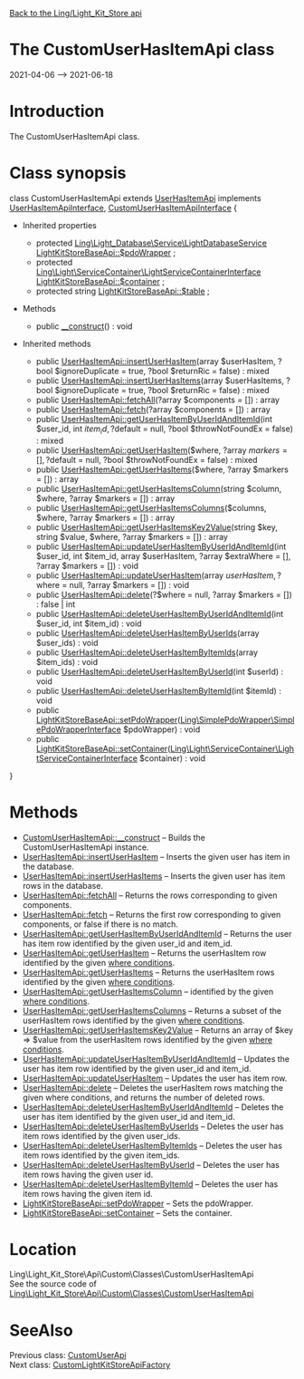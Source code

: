 [Back to the Ling/Light_Kit_Store api](https://github.com/lingtalfi/Light_Kit_Store/blob/master/doc/api/Ling/Light_Kit_Store.md)



The CustomUserHasItemApi class
================
2021-04-06 --> 2021-06-18






Introduction
============

The CustomUserHasItemApi class.



Class synopsis
==============


class <span class="pl-k">CustomUserHasItemApi</span> extends [UserHasItemApi](https://github.com/lingtalfi/Light_Kit_Store/blob/master/doc/api/Ling/Light_Kit_Store/Api/Generated/Classes/UserHasItemApi.md) implements [UserHasItemApiInterface](https://github.com/lingtalfi/Light_Kit_Store/blob/master/doc/api/Ling/Light_Kit_Store/Api/Generated/Interfaces/UserHasItemApiInterface.md), [CustomUserHasItemApiInterface](https://github.com/lingtalfi/Light_Kit_Store/blob/master/doc/api/Ling/Light_Kit_Store/Api/Custom/Interfaces/CustomUserHasItemApiInterface.md) {

- Inherited properties
    - protected [Ling\Light_Database\Service\LightDatabaseService](https://github.com/lingtalfi/Light_Database/blob/master/doc/api/Ling/Light_Database/Service/LightDatabaseService.md) [LightKitStoreBaseApi::$pdoWrapper](#property-pdoWrapper) ;
    - protected [Ling\Light\ServiceContainer\LightServiceContainerInterface](https://github.com/lingtalfi/Light/blob/master/doc/api/Ling/Light/ServiceContainer/LightServiceContainerInterface.md) [LightKitStoreBaseApi::$container](#property-container) ;
    - protected string [LightKitStoreBaseApi::$table](#property-table) ;

- Methods
    - public [__construct](https://github.com/lingtalfi/Light_Kit_Store/blob/master/doc/api/Ling/Light_Kit_Store/Api/Custom/Classes/CustomUserHasItemApi/__construct.md)() : void

- Inherited methods
    - public [UserHasItemApi::insertUserHasItem](https://github.com/lingtalfi/Light_Kit_Store/blob/master/doc/api/Ling/Light_Kit_Store/Api/Generated/Classes/UserHasItemApi/insertUserHasItem.md)(array $userHasItem, ?bool $ignoreDuplicate = true, ?bool $returnRic = false) : mixed
    - public [UserHasItemApi::insertUserHasItems](https://github.com/lingtalfi/Light_Kit_Store/blob/master/doc/api/Ling/Light_Kit_Store/Api/Generated/Classes/UserHasItemApi/insertUserHasItems.md)(array $userHasItems, ?bool $ignoreDuplicate = true, ?bool $returnRic = false) : mixed
    - public [UserHasItemApi::fetchAll](https://github.com/lingtalfi/Light_Kit_Store/blob/master/doc/api/Ling/Light_Kit_Store/Api/Generated/Classes/UserHasItemApi/fetchAll.md)(?array $components = []) : array
    - public [UserHasItemApi::fetch](https://github.com/lingtalfi/Light_Kit_Store/blob/master/doc/api/Ling/Light_Kit_Store/Api/Generated/Classes/UserHasItemApi/fetch.md)(?array $components = []) : array
    - public [UserHasItemApi::getUserHasItemByUserIdAndItemId](https://github.com/lingtalfi/Light_Kit_Store/blob/master/doc/api/Ling/Light_Kit_Store/Api/Generated/Classes/UserHasItemApi/getUserHasItemByUserIdAndItemId.md)(int $user_id, int $item_id, ?$default = null, ?bool $throwNotFoundEx = false) : mixed
    - public [UserHasItemApi::getUserHasItem](https://github.com/lingtalfi/Light_Kit_Store/blob/master/doc/api/Ling/Light_Kit_Store/Api/Generated/Classes/UserHasItemApi/getUserHasItem.md)($where, ?array $markers = [], ?$default = null, ?bool $throwNotFoundEx = false) : mixed
    - public [UserHasItemApi::getUserHasItems](https://github.com/lingtalfi/Light_Kit_Store/blob/master/doc/api/Ling/Light_Kit_Store/Api/Generated/Classes/UserHasItemApi/getUserHasItems.md)($where, ?array $markers = []) : array
    - public [UserHasItemApi::getUserHasItemsColumn](https://github.com/lingtalfi/Light_Kit_Store/blob/master/doc/api/Ling/Light_Kit_Store/Api/Generated/Classes/UserHasItemApi/getUserHasItemsColumn.md)(string $column, $where, ?array $markers = []) : array
    - public [UserHasItemApi::getUserHasItemsColumns](https://github.com/lingtalfi/Light_Kit_Store/blob/master/doc/api/Ling/Light_Kit_Store/Api/Generated/Classes/UserHasItemApi/getUserHasItemsColumns.md)($columns, $where, ?array $markers = []) : array
    - public [UserHasItemApi::getUserHasItemsKey2Value](https://github.com/lingtalfi/Light_Kit_Store/blob/master/doc/api/Ling/Light_Kit_Store/Api/Generated/Classes/UserHasItemApi/getUserHasItemsKey2Value.md)(string $key, string $value, $where, ?array $markers = []) : array
    - public [UserHasItemApi::updateUserHasItemByUserIdAndItemId](https://github.com/lingtalfi/Light_Kit_Store/blob/master/doc/api/Ling/Light_Kit_Store/Api/Generated/Classes/UserHasItemApi/updateUserHasItemByUserIdAndItemId.md)(int $user_id, int $item_id, array $userHasItem, ?array $extraWhere = [], ?array $markers = []) : void
    - public [UserHasItemApi::updateUserHasItem](https://github.com/lingtalfi/Light_Kit_Store/blob/master/doc/api/Ling/Light_Kit_Store/Api/Generated/Classes/UserHasItemApi/updateUserHasItem.md)(array $userHasItem, ?$where = null, ?array $markers = []) : void
    - public [UserHasItemApi::delete](https://github.com/lingtalfi/Light_Kit_Store/blob/master/doc/api/Ling/Light_Kit_Store/Api/Generated/Classes/UserHasItemApi/delete.md)(?$where = null, ?array $markers = []) : false | int
    - public [UserHasItemApi::deleteUserHasItemByUserIdAndItemId](https://github.com/lingtalfi/Light_Kit_Store/blob/master/doc/api/Ling/Light_Kit_Store/Api/Generated/Classes/UserHasItemApi/deleteUserHasItemByUserIdAndItemId.md)(int $user_id, int $item_id) : void
    - public [UserHasItemApi::deleteUserHasItemByUserIds](https://github.com/lingtalfi/Light_Kit_Store/blob/master/doc/api/Ling/Light_Kit_Store/Api/Generated/Classes/UserHasItemApi/deleteUserHasItemByUserIds.md)(array $user_ids) : void
    - public [UserHasItemApi::deleteUserHasItemByItemIds](https://github.com/lingtalfi/Light_Kit_Store/blob/master/doc/api/Ling/Light_Kit_Store/Api/Generated/Classes/UserHasItemApi/deleteUserHasItemByItemIds.md)(array $item_ids) : void
    - public [UserHasItemApi::deleteUserHasItemByUserId](https://github.com/lingtalfi/Light_Kit_Store/blob/master/doc/api/Ling/Light_Kit_Store/Api/Generated/Classes/UserHasItemApi/deleteUserHasItemByUserId.md)(int $userId) : void
    - public [UserHasItemApi::deleteUserHasItemByItemId](https://github.com/lingtalfi/Light_Kit_Store/blob/master/doc/api/Ling/Light_Kit_Store/Api/Generated/Classes/UserHasItemApi/deleteUserHasItemByItemId.md)(int $itemId) : void
    - public [LightKitStoreBaseApi::setPdoWrapper](https://github.com/lingtalfi/Light_Kit_Store/blob/master/doc/api/Ling/Light_Kit_Store/Api/Generated/Classes/LightKitStoreBaseApi/setPdoWrapper.md)([Ling\SimplePdoWrapper\SimplePdoWrapperInterface](https://github.com/lingtalfi/SimplePdoWrapper/blob/master/doc/api/Ling/SimplePdoWrapper/SimplePdoWrapperInterface.md) $pdoWrapper) : void
    - public [LightKitStoreBaseApi::setContainer](https://github.com/lingtalfi/Light_Kit_Store/blob/master/doc/api/Ling/Light_Kit_Store/Api/Generated/Classes/LightKitStoreBaseApi/setContainer.md)([Ling\Light\ServiceContainer\LightServiceContainerInterface](https://github.com/lingtalfi/Light/blob/master/doc/api/Ling/Light/ServiceContainer/LightServiceContainerInterface.md) $container) : void

}






Methods
==============

- [CustomUserHasItemApi::__construct](https://github.com/lingtalfi/Light_Kit_Store/blob/master/doc/api/Ling/Light_Kit_Store/Api/Custom/Classes/CustomUserHasItemApi/__construct.md) &ndash; Builds the CustomUserHasItemApi instance.
- [UserHasItemApi::insertUserHasItem](https://github.com/lingtalfi/Light_Kit_Store/blob/master/doc/api/Ling/Light_Kit_Store/Api/Generated/Classes/UserHasItemApi/insertUserHasItem.md) &ndash; Inserts the given user has item in the database.
- [UserHasItemApi::insertUserHasItems](https://github.com/lingtalfi/Light_Kit_Store/blob/master/doc/api/Ling/Light_Kit_Store/Api/Generated/Classes/UserHasItemApi/insertUserHasItems.md) &ndash; Inserts the given user has item rows in the database.
- [UserHasItemApi::fetchAll](https://github.com/lingtalfi/Light_Kit_Store/blob/master/doc/api/Ling/Light_Kit_Store/Api/Generated/Classes/UserHasItemApi/fetchAll.md) &ndash; Returns the rows corresponding to given components.
- [UserHasItemApi::fetch](https://github.com/lingtalfi/Light_Kit_Store/blob/master/doc/api/Ling/Light_Kit_Store/Api/Generated/Classes/UserHasItemApi/fetch.md) &ndash; Returns the first row corresponding to given components, or false if there is no match.
- [UserHasItemApi::getUserHasItemByUserIdAndItemId](https://github.com/lingtalfi/Light_Kit_Store/blob/master/doc/api/Ling/Light_Kit_Store/Api/Generated/Classes/UserHasItemApi/getUserHasItemByUserIdAndItemId.md) &ndash; Returns the user has item row identified by the given user_id and item_id.
- [UserHasItemApi::getUserHasItem](https://github.com/lingtalfi/Light_Kit_Store/blob/master/doc/api/Ling/Light_Kit_Store/Api/Generated/Classes/UserHasItemApi/getUserHasItem.md) &ndash; Returns the userHasItem row identified by the given [where conditions](https://github.com/lingtalfi/SimplePdoWrapper#the-where-conditions).
- [UserHasItemApi::getUserHasItems](https://github.com/lingtalfi/Light_Kit_Store/blob/master/doc/api/Ling/Light_Kit_Store/Api/Generated/Classes/UserHasItemApi/getUserHasItems.md) &ndash; Returns the userHasItem rows identified by the given [where conditions](https://github.com/lingtalfi/SimplePdoWrapper#the-where-conditions).
- [UserHasItemApi::getUserHasItemsColumn](https://github.com/lingtalfi/Light_Kit_Store/blob/master/doc/api/Ling/Light_Kit_Store/Api/Generated/Classes/UserHasItemApi/getUserHasItemsColumn.md) &ndash; identified by the given [where conditions](https://github.com/lingtalfi/SimplePdoWrapper#the-where-conditions).
- [UserHasItemApi::getUserHasItemsColumns](https://github.com/lingtalfi/Light_Kit_Store/blob/master/doc/api/Ling/Light_Kit_Store/Api/Generated/Classes/UserHasItemApi/getUserHasItemsColumns.md) &ndash; Returns a subset of the userHasItem rows identified by the given [where conditions](https://github.com/lingtalfi/SimplePdoWrapper#the-where-conditions).
- [UserHasItemApi::getUserHasItemsKey2Value](https://github.com/lingtalfi/Light_Kit_Store/blob/master/doc/api/Ling/Light_Kit_Store/Api/Generated/Classes/UserHasItemApi/getUserHasItemsKey2Value.md) &ndash; Returns an array of $key => $value from the userHasItem rows identified by the given [where conditions](https://github.com/lingtalfi/SimplePdoWrapper#the-where-conditions).
- [UserHasItemApi::updateUserHasItemByUserIdAndItemId](https://github.com/lingtalfi/Light_Kit_Store/blob/master/doc/api/Ling/Light_Kit_Store/Api/Generated/Classes/UserHasItemApi/updateUserHasItemByUserIdAndItemId.md) &ndash; Updates the user has item row identified by the given user_id and item_id.
- [UserHasItemApi::updateUserHasItem](https://github.com/lingtalfi/Light_Kit_Store/blob/master/doc/api/Ling/Light_Kit_Store/Api/Generated/Classes/UserHasItemApi/updateUserHasItem.md) &ndash; Updates the user has item row.
- [UserHasItemApi::delete](https://github.com/lingtalfi/Light_Kit_Store/blob/master/doc/api/Ling/Light_Kit_Store/Api/Generated/Classes/UserHasItemApi/delete.md) &ndash; Deletes the userHasItem rows matching the given where conditions, and returns the number of deleted rows.
- [UserHasItemApi::deleteUserHasItemByUserIdAndItemId](https://github.com/lingtalfi/Light_Kit_Store/blob/master/doc/api/Ling/Light_Kit_Store/Api/Generated/Classes/UserHasItemApi/deleteUserHasItemByUserIdAndItemId.md) &ndash; Deletes the user has item identified by the given user_id and item_id.
- [UserHasItemApi::deleteUserHasItemByUserIds](https://github.com/lingtalfi/Light_Kit_Store/blob/master/doc/api/Ling/Light_Kit_Store/Api/Generated/Classes/UserHasItemApi/deleteUserHasItemByUserIds.md) &ndash; Deletes the user has item rows identified by the given user_ids.
- [UserHasItemApi::deleteUserHasItemByItemIds](https://github.com/lingtalfi/Light_Kit_Store/blob/master/doc/api/Ling/Light_Kit_Store/Api/Generated/Classes/UserHasItemApi/deleteUserHasItemByItemIds.md) &ndash; Deletes the user has item rows identified by the given item_ids.
- [UserHasItemApi::deleteUserHasItemByUserId](https://github.com/lingtalfi/Light_Kit_Store/blob/master/doc/api/Ling/Light_Kit_Store/Api/Generated/Classes/UserHasItemApi/deleteUserHasItemByUserId.md) &ndash; Deletes the user has item rows having the given user id.
- [UserHasItemApi::deleteUserHasItemByItemId](https://github.com/lingtalfi/Light_Kit_Store/blob/master/doc/api/Ling/Light_Kit_Store/Api/Generated/Classes/UserHasItemApi/deleteUserHasItemByItemId.md) &ndash; Deletes the user has item rows having the given item id.
- [LightKitStoreBaseApi::setPdoWrapper](https://github.com/lingtalfi/Light_Kit_Store/blob/master/doc/api/Ling/Light_Kit_Store/Api/Generated/Classes/LightKitStoreBaseApi/setPdoWrapper.md) &ndash; Sets the pdoWrapper.
- [LightKitStoreBaseApi::setContainer](https://github.com/lingtalfi/Light_Kit_Store/blob/master/doc/api/Ling/Light_Kit_Store/Api/Generated/Classes/LightKitStoreBaseApi/setContainer.md) &ndash; Sets the container.





Location
=============
Ling\Light_Kit_Store\Api\Custom\Classes\CustomUserHasItemApi<br>
See the source code of [Ling\Light_Kit_Store\Api\Custom\Classes\CustomUserHasItemApi](https://github.com/lingtalfi/Light_Kit_Store/blob/master/Api/Custom/Classes/CustomUserHasItemApi.php)



SeeAlso
==============
Previous class: [CustomUserApi](https://github.com/lingtalfi/Light_Kit_Store/blob/master/doc/api/Ling/Light_Kit_Store/Api/Custom/Classes/CustomUserApi.md)<br>Next class: [CustomLightKitStoreApiFactory](https://github.com/lingtalfi/Light_Kit_Store/blob/master/doc/api/Ling/Light_Kit_Store/Api/Custom/CustomLightKitStoreApiFactory.md)<br>
